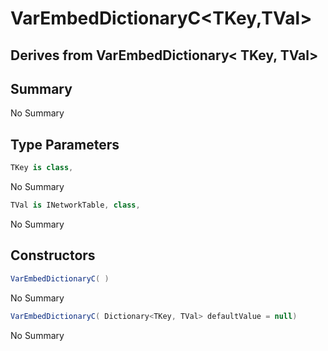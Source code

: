 # VarEmbedDictionaryC<TKey,TVal>

## Derives from VarEmbedDictionary< TKey, TVal>

## Summary

No Summary
## Type Parameters

```c#
TKey is class, 
```
No Summary
```c#
TVal is INetworkTable, class, 
```
No Summary
## Constructors

```c#
VarEmbedDictionaryC( ) 
```
No Summary
```c#
VarEmbedDictionaryC( Dictionary<TKey, TVal> defaultValue = null) 
```
No Summary
